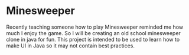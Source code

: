 # Minesweeper
Recently teaching someone how to play Minesweeper reminded me how much I enjoy the game. So I will be creating an old school minesweeper clone in java for fun. This project is intended to be used to learn how to make UI in Java so it may not contain best practices.
